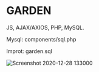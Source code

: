 # GARDEN
JS, AJAX/AXIOS, PHP, MySQL.

Mysql:
components/sql.php

Improt:
garden.sql

![Screenshot 2020-12-28 133000](https://user-images.githubusercontent.com/70883106/103211418-cfd3ca00-4910-11eb-8ba0-c447508db2e2.jpg)
